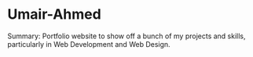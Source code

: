# Umair-Ahmed
 
 Summary:
 Portfolio website to show off a bunch of my projects and skills, particularly in Web Development and Web Design.
